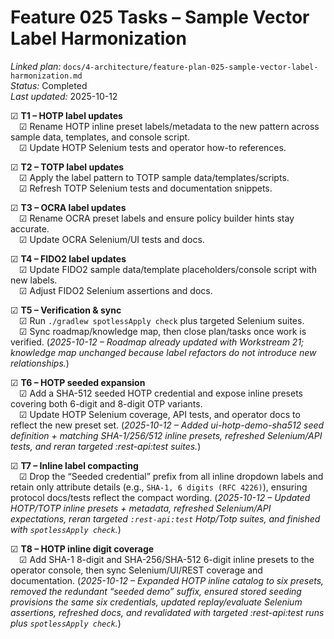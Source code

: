 # Feature 025 Tasks – Sample Vector Label Harmonization

_Linked plan:_ `docs/4-architecture/feature-plan-025-sample-vector-label-harmonization.md`  
_Status:_ Completed  
_Last updated:_ 2025-10-12

☑ **T1 – HOTP label updates**  
 ☑ Rename HOTP inline preset labels/metadata to the new pattern across sample data, templates, and console script.  
 ☑ Update HOTP Selenium tests and operator how-to references.

☑ **T2 – TOTP label updates**  
 ☑ Apply the label pattern to TOTP sample data/templates/scripts.  
 ☑ Refresh TOTP Selenium tests and documentation snippets.

☑ **T3 – OCRA label updates**  
 ☑ Rename OCRA preset labels and ensure policy builder hints stay accurate.  
 ☑ Update OCRA Selenium/UI tests and docs.

☑ **T4 – FIDO2 label updates**  
 ☑ Update FIDO2 sample data/template placeholders/console script with new labels.  
 ☑ Adjust FIDO2 Selenium assertions and docs.

☑ **T5 – Verification & sync**  
 ☑ Run `./gradlew spotlessApply check` plus targeted Selenium suites.  
 ☑ Sync roadmap/knowledge map, then close plan/tasks once work is verified. (_2025-10-12 – Roadmap already updated with Workstream 21; knowledge map unchanged because label refactors do not introduce new relationships._)

☑ **T6 – HOTP seeded expansion**  
 ☑ Add a SHA-512 seeded HOTP credential and expose inline presets covering both 6-digit and 8-digit OTP variants.  
 ☑ Update HOTP Selenium coverage, API tests, and operator docs to reflect the new preset set. (_2025-10-12 – Added ui-hotp-demo-sha512 seed definition + matching SHA-1/256/512 inline presets, refreshed Selenium/API tests, and reran targeted :rest-api:test suites._)

☑ **T7 – Inline label compacting**  
 ☑ Drop the “Seeded credential” prefix from all inline dropdown labels and retain only attribute details (e.g., `SHA-1, 6 digits (RFC 4226)`), ensuring protocol docs/tests reflect the compact wording. (_2025-10-12 – Updated HOTP/TOTP inline presets + metadata, refreshed Selenium/API expectations, reran targeted `:rest-api:test` Hotp/Totp suites, and finished with `spotlessApply check`._)

☑ **T8 – HOTP inline digit coverage**  
 ☑ Add SHA-1 8-digit and SHA-256/SHA-512 6-digit inline presets to the operator console, then sync Selenium/UI/REST coverage and documentation. (_2025-10-12 – Expanded HOTP inline catalog to six presets, removed the redundant “seeded demo” suffix, ensured stored seeding provisions the same six credentials, updated replay/evaluate Selenium assertions, refreshed docs, and revalidated with targeted :rest-api:test runs plus `spotlessApply check`._)
